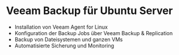 # Veeam Backup für Ubuntu Server

- Installation von Veeam Agent for Linux
- Konfiguration der Backup Jobs über Veeam Backup & Replication
- Backup von Dateisystemen und ganzen VMs
- Automatisierte Sicherung und Monitoring
